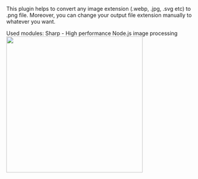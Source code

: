 This plugin helps to convert any image extension (.webp, .jpg, .svg etc) to .png file.
Moreover, you can change your output file extension manually to whatever you want.

Used modules:
Sharp - High performance Node.js image processing
<img src="https://cdn.jsdelivr.net/gh/lovell/sharp@master/docs/image/sharp-logo.svg" width="360" height="auto">
